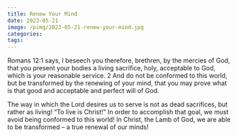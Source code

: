 ```yaml
---
title: Renew Your Mind
date: 2023-05-21
image: /pimg/2023-05-21-renew-your-mind.jpg
categories:
tags:
---
```


<p data-block-key="9t4lr">Romans 12:1 says, I beseech you therefore, brethren, by the mercies of God, that you present your bodies a living sacrifice, holy, acceptable to God, which is your reasonable service. 2 And do not be conformed to this world, but be transformed by the renewing of your mind, that you may prove what is that good and acceptable and perfect will of God.</p><p data-block-key="1gbq8">The way in which the Lord desires us to serve is not as dead sacrifices, but rather as living!  “To live is Christ!”  In order to accomplish that goal, we must avoid being conformed to this world! In Christ, the Lamb of God, we are able to be transformed – a true renewal of our minds!</p>

